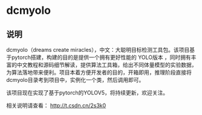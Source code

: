 # dcmyolo
## 说明
 dcmyolo（dreams create miracles），中文：大聪明目标检测工具包。该项目基于pytorch搭建，构建的目的是提供一个拥有更好性能的 YOLO版本 ，同时拥有丰富的中文教程和源码细节解读，提供算法工具箱，给出不同体量模型的实验数据，为算法落地带来便利。项目本着方便开发者的目的，开箱即用，推理阶段直接将dcmyolo目录考到项目中，实例化一个类，然后调用即可。

 该项目现在实现了基于pytorch的YOLOV5，将持续更新，欢迎关注。

相关说明请查看：
http://t.csdn.cn/2s3k0